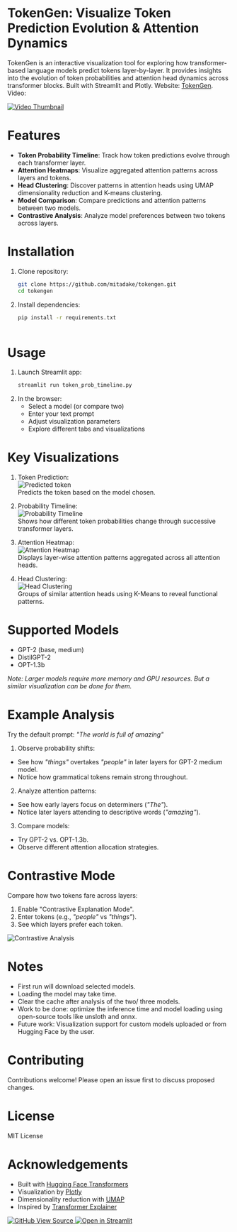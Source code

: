 # TokenGen: Visualize Token Prediction Evolution & Attention Dynamics
TokenGen is an interactive visualization tool for exploring how transformer-based language models predict tokens layer-by-layer. It provides insights into the evolution of token probabilities and attention head dynamics across transformer blocks. Built with Streamlit and Plotly.
Website: [TokenGen](https://tokengen.streamlit.app/). Video:

[![Video Thumbnail](https://img.youtube.com/vi/9_k6cHsg9hI/0.jpg)](https://www.youtube.com/watch?v=9_k6cHsg9hI)

# Features
- **Token Probability Timeline**: Track how token predictions evolve through each transformer layer.
- **Attention Heatmaps**: Visualize aggregated attention patterns across layers and tokens.
- **Head Clustering**: Discover patterns in attention heads using UMAP dimensionality reduction and K-means clustering.
- **Model Comparison**: Compare predictions and attention patterns between two models.
- **Contrastive Analysis**: Analyze model preferences between two tokens across layers.

# Installation
1. Clone repository:
   ```bash
   git clone https://github.com/mitadake/tokengen.git
   cd tokengen
2. Install dependencies:
   ```bash
   pip install -r requirements.txt
  
# Usage
1. Launch Streamlit app:
   ```bash
   streamlit run token_prob_timeline.py
2. In the browser:
   - Select a model (or compare two)
   - Enter your text prompt
   - Adjust visualization parameters
   - Explore different tabs and visualizations

# Key Visualizations
1. Token Prediction:<br>
![Predicted token](https://github.com/mitadake/tokengen/blob/main/src/pred_token.png)<br>
Predicts the token based on the model chosen.

2. Probability Timeline:<br>
![Probability Timeline](https://github.com/mitadake/tokengen/blob/main/src/prob_timeline.png)<br>
Shows how different token probabilities change through successive transformer layers.

3. Attention Heatmap:<br>
![Attention Heatmap](https://github.com/mitadake/tokengen/blob/main/src/atten_heatmap.png)<br>
Displays layer-wise attention patterns aggregated across all attention heads.

4. Head Clustering:<br>
![Head Clustering](https://github.com/mitadake/tokengen/blob/main/src/head_clustering.png)<br>
Groups of similar attention heads using K-Means to reveal functional patterns.

# Supported Models
- GPT-2 (base, medium)
- DistilGPT-2
- OPT-1.3b

_Note: Larger models require more memory and GPU resources. But a similar visualization can be done for them._

# Example Analysis
Try the default prompt: _"The world is full of amazing"_
1. Observe probability shifts:
- See how _"things"_ overtakes _"people"_ in later layers for GPT-2 medium model.
- Notice how grammatical tokens remain strong throughout.
2. Analyze attention patterns:
- See how early layers focus on determiners (_"The"_).
- Notice later layers attending to descriptive words (_"amazing"_).
3. Compare models:
- Try GPT-2 vs. OPT-1.3b.
- Observe different attention allocation strategies.

# Contrastive Mode
Compare how two tokens fare across layers:
1. Enable "Contrastive Explanation Mode".
2. Enter tokens (e.g., _"people"_ vs _"things"_).
3. See which layers prefer each token.

![Contrastive Analysis](https://github.com/mitadake/tokengen/blob/main/src/token_diff.png)

# Notes
- First run will download selected models.
- Loading the model may take time.
- Clear the cache after analysis of the two/ three models. 
- Work to be done: optimize the inference time and model loading using open-source tools like unsloth and onnx.
- Future work: Visualization support for custom models uploaded or from Hugging Face by the user.

# Contributing
Contributions welcome! Please open an issue first to discuss proposed changes.

# License
MIT License

# Acknowledgements
- Built with [Hugging Face Transformers](https://huggingface.co/)
- Visualization by [Plotly](https://plotly.com/)
- Dimensionality reduction with [UMAP](https://umap-learn.readthedocs.io/)
- Inspired by [Transformer Explainer](https://poloclub.github.io/transformer-explainer/)

<a href="https://github.com/mitadake/tokengen" target="_blank">
  <img src="https://img.shields.io/badge/GitHub-View%20Source-brightgreen?style=flat-square" alt="GitHub View Source">
</a>
<a href="https://tokengen.streamlit.app/" target="_blank">
  <img src="https://img.shields.io/badge/Open%20in%20Streamlit-black?style=flat-square" alt="Open in Streamlit">
</a>

